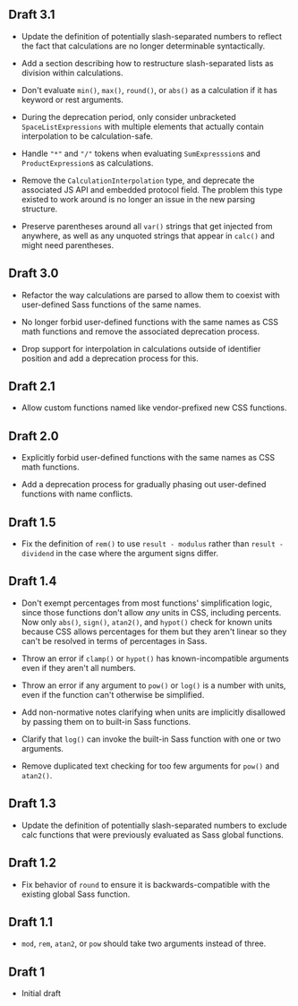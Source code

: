 ## Draft 3.1

* Update the definition of potentially slash-separated numbers to reflect the
  fact that calculations are no longer determinable syntactically.

* Add a section describing how to restructure slash-separated lists as division
  within calculations.

* Don't evaluate `min()`, `max()`, `round()`, or `abs()` as a calculation if it
  has keyword or rest arguments.

* During the deprecation period, only consider unbracketed
  `SpaceListExpressions` with multiple elements that actually contain
  interpolation to be calculation-safe.

* Handle `"*"` and `"/"` tokens when evaluating `SumExpresssion`s and
  `ProductExpression`s as calculations.

* Remove the `CalculationInterpolation` type, and deprecate the associated JS
  API and embedded protocol field. The problem this type existed to work around
  is no longer an issue in the new parsing structure.

* Preserve parentheses around all `var()` strings that get injected from
  anywhere, as well as any unquoted strings that appear in `calc()` and might
  need parentheses.

## Draft 3.0

* Refactor the way calculations are parsed to allow them to coexist with
  user-defined Sass functions of the same names.

* No longer forbid user-defined functions with the same names as CSS math
  functions and remove the associated deprecation process.

* Drop support for interpolation in calculations outside of identifier position
  and add a deprecation process for this.

## Draft 2.1

* Allow custom functions named like vendor-prefixed new CSS functions.

## Draft 2.0

* Explicitly forbid user-defined functions with the same names as CSS math
  functions.

* Add a deprecation process for gradually phasing out user-defined functions
  with name conflicts.

## Draft 1.5

* Fix the definition of `rem()` to use `result - modulus` rather than `result -
  dividend` in the case where the argument signs differ.

## Draft 1.4

* Don't exempt percentages from most functions' simplification logic, since
  those functions don't allow *any* units in CSS, including percents. Now only
  `abs()`, `sign()`, `atan2()`, and `hypot()` check for known units because CSS
  allows percentages for them but they aren't linear so they can't be resolved
  in terms of percentages in Sass.

* Throw an error if `clamp()` or `hypot()` has known-incompatible arguments even
  if they aren't all numbers.

* Throw an error if any argument to `pow()` or `log()` is a number with units,
  even if the function can't otherwise be simplified.

* Add non-normative notes clarifying when units are implicitly disallowed by
  passing them on to built-in Sass functions.

* Clarify that `log()` can invoke the built-in Sass function with one or two
  arguments.

* Remove duplicated text checking for too few arguments for `pow()` and
  `atan2()`.

## Draft 1.3

* Update the definition of potentially slash-separated numbers to exclude
  calc functions that were previously evaluated as Sass global functions.

## Draft 1.2

* Fix behavior of `round` to ensure it is backwards-compatible with the existing
  global Sass function.

## Draft 1.1

* `mod`, `rem`, `atan2`, or `pow` should take two arguments instead of three.

## Draft 1

* Initial draft
